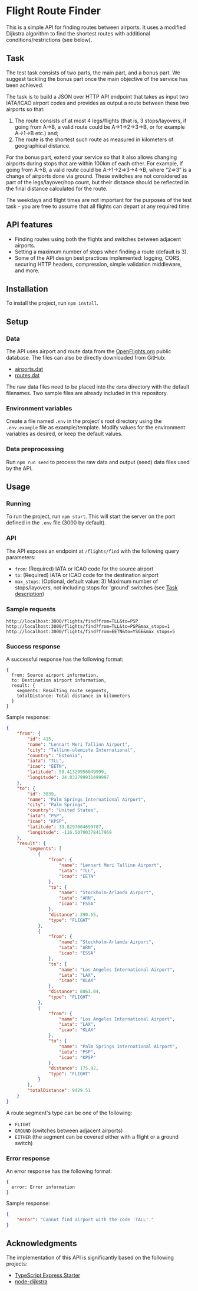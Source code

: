 # Flight Route Finder

This is a simple API for finding routes between airports. It uses a modified Dijkstra algorithm to find the shortest routes with additional conditions/restrictions (see below).


## Task

The test task consists of two parts, the main part, and a bonus part. We suggest tackling the bonus part once the main objective of the service has been achieved.

The task is to build a JSON over HTTP API endpoint that takes as input two IATA/ICAO airport codes and provides as output a route between these two airports so that:

1. The route consists of at most 4 legs/flights (that is, 3 stops/layovers, if going from A->B, a valid route could be A->1->2->3->B, or for example A->1->B etc.) and;
2. The route is the shortest such route as measured in kilometers of geographical distance.

For the bonus part, extend your service so that it also allows changing airports during stops that are within 100km of each other. For example, if going from A->B, a valid route could be A->1->2=>3->4->B, where “2=>3” is a change of airports done via ground. These switches are not considered as part of the legs/layover/hop count, but their distance should be reflected in the final distance calculated for the route.

The weekdays and flight times are not important for the purposes of the test task - you are free to assume that all flights can depart at any required time.


## API features

* Finding routes using both the flights and switches between adjacent airports.
* Setting a maximum number of stops when finding a route (default is 3).
* Some of the API design best practices implemented: logging, CORS, securing HTTP headers, compression, simple validation middleware, and more.


## Installation

To install the project, run `npm install`.


## Setup

### Data

The API uses airport and route data from the [OpenFlights.org](https://openflights.org/data.html) public database. The files can also be directly downloaded from GitHub:

* [airports.dat](https://raw.githubusercontent.com/jpatokal/openflights/master/data/airports.dat)
* [routes.dat](https://raw.githubusercontent.com/jpatokal/openflights/master/data/routes.dat)

The raw data files need to be placed into the `data` directory with the default filenames. Two sample files are already included in this repository.

### Environment variables

Create a file named `.env` in the project's root directory using the `.env.example` file as example/template. Modify values for the environment variables as desired, or keep the default values.

### Data preprocessing

Run `npm run seed` to process the raw data and output (seed) data files used by the API.


## Usage

### Running

To run the project, run `npm start`. This will start the server on the port defined in the `.env` file (3000 by default).

### API

The API exposes an endpoint at `/flights/find` with the following query parameters:

* `from`: (Required) IATA or ICAO code for the source airport
* `to`: (Required) IATA or ICAO code for the destination airport
* `max_stops`: (Optional, default value: 3) Maximum number of stops/layovers, not including stops for 'ground' switches (see [Task description](#task))

### Sample requests

```
http://localhost:3000/flights/find?from=TLL&to=PSP
http://localhost:3000/flights/find?from=TLL&to=PSP&max_stops=1
http://localhost:3000/flights/find?from=EETN&to=YSGE&max_stops=5
```

### Success response

A successful response has the following format:

```
{
  from: Source airport information,
  to: Destination airport information,
  result: {
    segments: Resulting route segments,
    totalDistance: Total distance in kilometers
  }
}
```

Sample response:

```json
{
    "from": {
        "id": 415,
        "name": "Lennart Meri Tallinn Airport",
        "city": "Tallinn-ulemiste International",
        "country": "Estonia",
        "iata": "TLL",
        "icao": "EETN",
        "latitude": 59.41329956049999,
        "longitude": 24.832799911499997
    },
    "to": {
        "id": 3839,
        "name": "Palm Springs International Airport",
        "city": "Palm Springs",
        "country": "United States",
        "iata": "PSP",
        "icao": "KPSP",
        "latitude": 33.8297004699707,
        "longitude": -116.50700378417969
    },
    "result": {
        "segments": [
            {
                "from": {
                    "name": "Lennart Meri Tallinn Airport",
                    "iata": "TLL",
                    "icao": "EETN"
                },
                "to": {
                    "name": "Stockholm-Arlanda Airport",
                    "iata": "ARN",
                    "icao": "ESSA"
                },
                "distance": 390.55,
                "type": "FLIGHT"
            },
            {
                "from": {
                    "name": "Stockholm-Arlanda Airport",
                    "iata": "ARN",
                    "icao": "ESSA"
                },
                "to": {
                    "name": "Los Angeles International Airport",
                    "iata": "LAX",
                    "icao": "KLAX"
                },
                "distance": 8863.04,
                "type": "FLIGHT"
            },
            {
                "from": {
                    "name": "Los Angeles International Airport",
                    "iata": "LAX",
                    "icao": "KLAX"
                },
                "to": {
                    "name": "Palm Springs International Airport",
                    "iata": "PSP",
                    "icao": "KPSP"
                },
                "distance": 175.92,
                "type": "FLIGHT"
            }
        ],
        "totalDistance": 9429.51
    }
}
```

A route segment's type can be one of the following:

* `FLIGHT`
* `GROUND` (switches between adjacent airports)
* `EITHER` (the segment can be covered either with a flight or a ground switch)

### Error response

An error response has the following format:

```
{
  error: Error information
}
```

Sample response:

```json
{
    "error": "Cannot find airport with the code 'TALL'."
}
```


## Acknowledgments

The implementation of this API is significantly based on the following projects:

* [TypeScript Express Starter](https://github.com/ljlm0402/typescript-express-starter)
* [node-dijkstra](https://github.com/albertorestifo/node-dijkstra)
